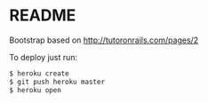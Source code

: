 # README

Bootstrap based on http://tutoronrails.com/pages/2

To deploy just run:

```bash
$ heroku create
$ git push heroku master
$ heroku open
```
